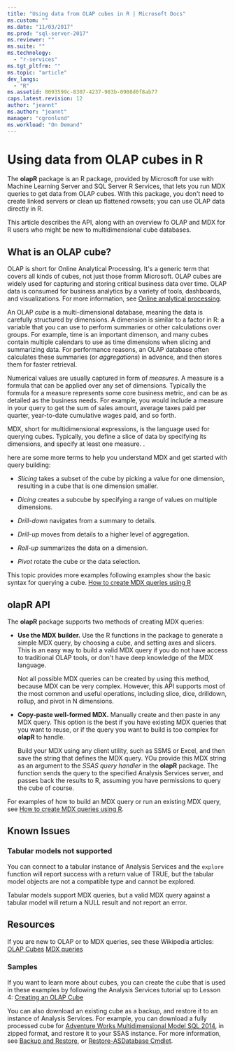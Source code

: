 ```yaml
---
title: "Using data from OLAP cubes in R | Microsoft Docs"
ms.custom: ""
ms.date: "11/03/2017"
ms.prod: "sql-server-2017"
ms.reviewer: ""
ms.suite: ""
ms.technology: 
  - "r-services"
ms.tgt_pltfrm: ""
ms.topic: "article"
dev_langs: 
  - "R"
ms.assetid: 8093599c-8307-4237-983b-0908d0f8ab77
caps.latest.revision: 12
author: "jeannt"
ms.author: "jeannt"
manager: "cgronlund"
ms.workload: "On Demand"
---
```

# Using data from OLAP cubes in R

The **olapR** package is an R package, provided by Microsoft for use with Machine Learning Server and SQL Server R Services, that lets you run MDX queries to get data from OLAP cubes. With this package, you don't need to create linked servers or clean up flattened rowsets; you can use OLAP data directly in R.

This article describes the API, along with an overview fo OLAP and MDX for R users who might be new to multidimensional cube databases.

## What is an OLAP cube?

OLAP is short for Online Analytical Processing. It's a generic term that covers all kinds of cubes, not just those fromm Microsoft. OLAP cubes are widely used for capturing and storing critical business data over time. OLAP data is consumed for business analytics by a variety of tools, dashboards, and visualizations. For more information, see [Online analytical processing](https://en.wikipedia.org/wiki/Online_analytical_processing).

An OLAP _cube_ is a multi-dimensional database, meaning the data is carefully structured by dimensions. A dimension is similar to a factor in R: a variable that you can use to perform summaries or other calculations over groups. For example, time is an important dimenson, and many cubes contain multiple calendars to use as time dimensions when slicing and summarizing data. For performance reasons, an OLAP database often calculates these summaries (or _aggregations_) in advance, and then stores them for faster retrieval. 

Numerical values are usually captured in form of *measures*. A measure is a formula that can be applied over any set of dimensions. Typically the formula for a measure represents some core business metric, and can be as detailed as the business needs. For example, you would include a measure in your query to get the sum of sales amount, average taxes paid per quarter, year-to-date cumulative wages paid, and so forth.

MDX, short for multidimensional expressions, is the language used for querying cubes. Typically, you define a slice of data by specifying its dimensions, and specify at least one measure. .

here are some more terms to help you understand MDX and get started with query building:

+ *Slicing* takes a subset of the cube by picking a value for one dimension, resulting in a cube that is one dimension smaller. 

+ *Dicing* creates a subcube by specifying a range of values on multiple dimensions.

+ *Drill-down* navigates from a summary to details.

+ *Drill-up* moves from details to a higher level of aggregation.

+ *Roll-up* summarizes the data on a dimension.

+ *Pivot* rotate the cube or the data selection.

This topic provides more examples following examples show the basic syntax for querying a cube.
[How to create MDX queries using R](../../advanced-analytics/r-services/how-to-create-mdx-queries-using-olapr.md)

## olapR API

The **olapR** package supports two methods of creating MDX queries:

- **Use the MDX builder.** Use the R functions in the package to generate a simple MDX query, by choosing a cube, and setting axes and slicers. This is an easy way to build a valid MDX query if you do not have access to traditional OLAP tools, or don't have deep knowledge of the MDX language.

    Not all possible MDX queries can be created by using this method, because MDX can be very complex. However, this API supports most of the most common and useful operations, including slice, dice, drilldown, rollup, and pivot in N dimensions.

+ **Copy-paste well-formed MDX.** Manually create and then paste in any MDX query. This option is the best if you have existing MDX queries that you want to reuse, or if the query you want to build is too complex for **olapR** to handle. 

    Build your MDX using any client utility, such as SSMS or Excel, and then save the string that defines the MDX query. YOu provide this MDX string as an argument to the *SSAS query handler* in the **olapR** package. The function sends the query to the specified Analysis Services server, and passes back the results to R, assuming you have permissions to query the cube of course.

For examples of how to build an MDX query or run an existing MDX query, see [How to create MDX queries using R](../../advanced-analytics/r/how-to-create-mdx-queries-using-olapr.md).

## Known Issues

### Tabular models not supported

You can connect to a tabular instance of Analysis Services and the `explore` function will report success with a return value of TRUE, but the tabular model objects are not a compatible type and cannot be explored.

Tabular models support MDX queries, but a valid MDX query against a tabular model will return a NULL result and not report an error.

## Resources

If you are new to OLAP or to MDX queries, see these Wikipedia articles: 
[OLAP Cubes](https://en.wikipedia.org/wiki/OLAP_cube)
[MDX queries](https://en.wikipedia.org/wiki/MultiDimensional_eXpressions)

### Samples

If you want to learn more about cubes, you can create the cube that is used in these examples by following the Analysis Services tutorial up to Lesson 4:
[Creating an OLAP Cube](../../analysis-services/multidimensional-modeling-adventure-works-tutorial.md)

You can also download an existing cube as a backup, and restore it to an instance of Analysis Services. For example, you can download a fully processed cube for [Adventure Works Multidimensional Model SQL 2014](http://msftdbprodsamples.codeplex.com/downloads/get/882334), in zipped format, and restore it to your SSAS instance. For more information, see [Backup and Restore](../../analysis-services/multidimensional-models/backup-and-restore-of-analysis-services-databases.md), or [Restore-ASDatabase Cmdlet](../../analysis-services/powershell/restore-asdatabase-cmdlet.md).

